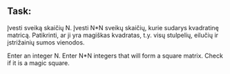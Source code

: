 ## Task:

Įvesti sveiką skaičių N. Įvesti N*N sveikų skaičių, kurie sudarys kvadratinę matricą. Patikrinti, ar ji yra magiškas kvadratas, t.y. visų stulpelių, eilučių ir įstrižainių sumos vienodos.

Enter an integer N. Enter N*N integers that will form a square matrix. Check if it is a magic square.